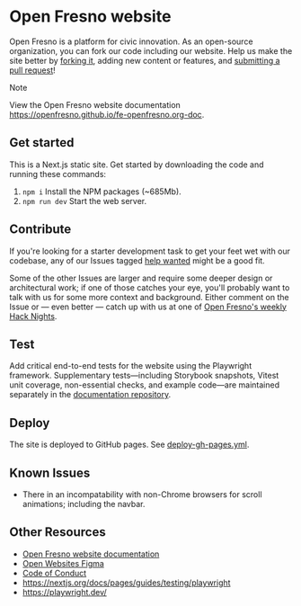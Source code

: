 # Open Fresno website

Open Fresno is a platform for civic innovation. As an open-source organization, you can fork our code including our
website. Help us make the site better by [forking it](https://help.github.com/articles/fork-a-repo/), adding new content
or features, and [submitting a pull request](https://help.github.com/articles/creating-a-pull-request/)!

> [!NOTE]
> View the Open Fresno website documentation https://openfresno.github.io/fe-openfresno.org-doc.

## Get started

This is a Next.js static site. Get started by downloading the code and running these commands:

1. `npm i` Install the NPM packages (~685Mb).
2. `npm run dev` Start the web server.

## Contribute

If you're looking for a starter development task to get your feet wet with our codebase, any of our Issues
tagged [help wanted](https://github.com/openfresno/openfresno.org/issues) might be a good fit.

Some of the other Issues are larger and require some deeper design or architectural work; if one of those catches your
eye, you'll probably want to talk with us for some more context and background. Either comment on the Issue or — even
better — catch up with us at one of [Open Fresno's weekly Hack Nights](https://www.meetup.com/openfresno/).

## Test

Add critical end-to-end tests for the website using the Playwright framework. Supplementary tests—including Storybook snapshots, Vitest unit coverage, non-essential checks, and example code—are maintained separately in the [documentation repository](https://openfresno.org/fe-openfresno.org-doc).

## Deploy

The site is deployed to GitHub pages. See [deploy-gh-pages.yml](.github/workflows/deploy-gh-pages.yml).

## Known Issues

- There in an incompatability with non-Chrome browsers for scroll animations; including the navbar.

## Other Resources

- [Open Fresno website documentation](https://openfresno.org/fe-openfresno.org-doc)
- [Open Websites Figma](https://www.figma.com/design/attWQWKwed1XSaaaMuzM5m/Open-Websites?node-id=2612-11351&t=IiJjmX4Zr0KPPUyE-0)
- [Code of Conduct](https://github.com/openfresno/codeofconduct)
- https://nextjs.org/docs/pages/guides/testing/playwright
- https://playwright.dev/

